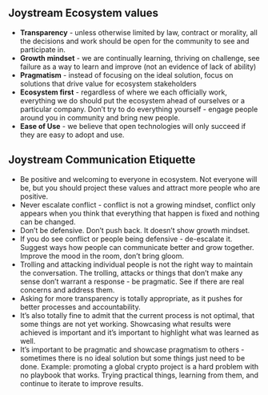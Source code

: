 ## Joystream Ecosystem values

* **Transparency** - unless otherwise limited by law, contract or morality, all the decisions and work should be open for the community to see and participate in.
* **Growth mindset** - we are continually learning, thriving on challenge, see failure as a way to learn and improve (not an evidence of lack of ability)
* **Pragmatism** - instead of focusing on the ideal solution, focus on solutions that drive value for ecosystem stakeholders
* **Ecosystem first** - regardless of where we each officially work, everything we do should put the ecosystem ahead of ourselves or a particular company. Don’t try to do everything yourself - engage people around you in community and bring new people.
* **Ease of Use** - we believe that open technologies will only succeed if they are easy to adopt and use.

## Joystream Communication Etiquette

* Be positive and welcoming to everyone in ecosystem. Not everyone will be, but you should project these values and attract more people who are positive.
* Never escalate conflict - conflict is not a growing mindset, conflict only appears when you think that everything that happen is fixed and nothing can be changed.
* Don’t be defensive. Don’t push back. It doesn’t show growth mindset.
* If you do see conflict or people being defensive - de-escalate it. Suggest ways how people can communicate better and grow together. Improve the mood in the room, don’t bring gloom.
* Trolling and attacking individual people is not the right way to maintain the conversation. The trolling, attacks or things that don’t make any sense don’t warrant a response - be pragmatic. See if there are real concerns and address them.
* Asking for more transparency is totally appropriate, as it pushes for better processes and accountability. 
* It’s also totally fine to admit that the current process is not optimal, that some things are not yet working. Showcasing what results were achieved is important and it’s important to highlight what was learned as well.
* It’s important to be pragmatic and showcase pragmatism to others - sometimes there is no ideal solution but some things just need to be done. Example: promoting a global crypto project is a hard problem with no playbook that works. Trying practical things, learning from them, and continue to iterate to improve results.



